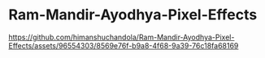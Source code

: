 # Ram-Mandir-Ayodhya-Pixel-Effects

https://github.com/himanshuchandola/Ram-Mandir-Ayodhya-Pixel-Effects/assets/96554303/8569e76f-b9a8-4f68-9a39-76c18fa68169

